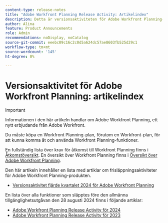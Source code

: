 ```yaml
---
content-type: release-notes
title: "Adobe Workfront Planning Release Activity: Artikelindex"
description: Detta är versionsaktiviteten för Adobe Workfront Planning-produkten.
author: Alina
feature: Product Announcements
role: Admin
recommendations: noDisplay, noCatalog
source-git-commit: eeebc09c16c2c0d5a624dc57ae8603fb525d29c1
workflow-type: tm+mt
source-wordcount: '145'
ht-degree: 0%

---
```



# Versionsaktivitet för Adobe Workfront Planning: artikelindex

<!--remove the Important with the 25.1 release-->

>[!IMPORTANT]
>
>Informationen i den här artikeln handlar om Adobe Workfront Planning, ett nytt erbjudande från Adobe Workfront.
>
>Du måste köpa en Workfront Planning-plan, förutom en Workfront-plan, för att kunna komma åt och använda Workfront Planning-funktioner.
>
>En fullständig lista över krav för åtkomst till Workfront Planning finns i [Åtkomstöversikt](/help/quicksilver/planning/access/access-overview.md).
>En översikt över Workfront Planning finns i [Översikt över Adobe Workfront Planning](/help/quicksilver/planning/general/planning-overview.md).
>

Den här artikeln innehåller en lista med artiklar om frisläppningsaktiviteter för Adobe Workfront Planning-produkten.

* [Versionsaktivitet fjärde kvartalet 2024 för Adobe Workfront Planning](/help/quicksilver/product-announcements/product-releases/planning-release-activity/planning-release-activity-24-q4.md)

<!-- remove this after 25.1 and consider removing the pages too-->

En lista över alla funktioner som släpptes före den allmänna tillgänglighetsutgåvan den 28 augusti 2024 finns i följande artiklar:

* [Adobe Workfront Planning Release Activity för 2024](/help/quicksilver/planning/general/release-activity.md)
* [Adobe Workfront Planning Release Activity för 2023](/help/quicksilver/planning/general/release-activity-archives-2023.md)
